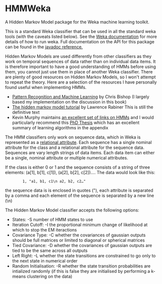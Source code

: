 HMMWeka
=======

A Hidden Markov Model package for the Weka machine learning toolkit.

This is a standard Weka classifier that can be used in all the standard weka tools (with the caveats listed below). See the [Weka documentation](http://www.cs.waikato.ac.nz/ml/weka/) for more details of how to run weka. Full documentation on the API for this package can be found in the [javadoc reference.](http://doc.gold.ac.uk/~mas02mg/software/hmmweka/HMM/doc/index.html)

Hidden Markov Models are used differently from other classifiers as they work on temporal sequences of data rather than on individual data items. It is therefore important to have a good understanding of HMMs before using them, you cannot just use them in place of another Weka classifier. There are plenty of good resources on Hidden Markov Models, so I won't attempt to repeat the theory. Here are a selection of the resources I have personally found useful when implementing HMMs.

* [Pattern Recognition and Machine Learning](http://research.microsoft.com/en-us/um/people/cmbishop/PRML/index.htm) by Chris Bishop (I largely based my implementation on the discussion in this book)
* [The hidden markov model tutorial](http://www.cs.ubc.ca/~murphyk/Bayes/rabiner.pdf) by Lawrence Rabiner This is still the definitive text
* Kevin Murphy maintains [an excellent set of links on HMMs](http://www.cs.ubc.ca/~murphyk/Software/HMM/hmm.html) and I would particularly recommend this [PhD Thesis](http://www.cs.ubc.ca/~murphyk/Thesis/thesis.html) which has an excellent summary of learning algorithms in the appendix

The HMM classifiers only work on sequence data, which in Weka is represented as a [relational attribute](http://weka.wikispaces.com/Multi-instance+classification). Each sequence has a single nominal attribute for the class and a relational attribute for the sequence data. Sequences are vary length strings of data items. Each data item can either be a single, nominal attribute or multiple numerical attributes.

If the class is either 0 or 1 and the sequence consists of a string of three elements: (a[1], b[1], c[1]), (a[2], b[2], c[2])…. The data would look like this:

			1, "a1, b1, c1\n a2, b2, c2…"
			
the sequence data is is enclosed in quotes ("), each attribute is separated by a comma and each element of the sequence is separated by a new line (\n)

The Hidden Markov Model classifier accepts the following options:

* States: -S number of HMM states to use
* Iteration Cutoff: -I the proportional minimum change of likelihood at which to stop the EM iteractions
* Covariance Type: -C whether the covariances of gaussian outputs should be full matrices or limited to diagonal or spherical matrices
* Tied Covariance: -D whether the covariances of gaussian outputs are tied to be the same across all outputs
* Left Right: -L whether the state transitions are constrained to go only to the next state in numerical order
* Random Initialisation: -R whether the state transition probabilities are intialized randomly (if this is false they are initialised by performing a k-means clustering on the data)
